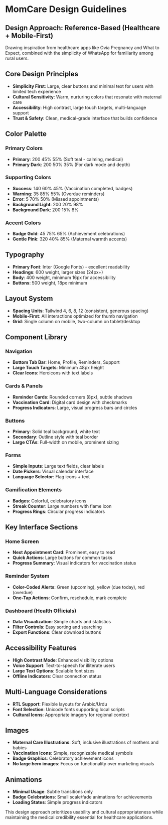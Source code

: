 # MomCare Design Guidelines

## Design Approach: Reference-Based (Healthcare + Mobile-First)
Drawing inspiration from healthcare apps like Ovia Pregnancy and What to Expect, combined with the simplicity of WhatsApp for familiarity among rural users.

## Core Design Principles
- **Simplicity First**: Large, clear buttons and minimal text for users with limited tech experience
- **Cultural Sensitivity**: Warm, nurturing colors that resonate with maternal care
- **Accessibility**: High contrast, large touch targets, multi-language support
- **Trust & Safety**: Clean, medical-grade interface that builds confidence

## Color Palette

### Primary Colors
- **Primary**: 200 45% 55% (Soft teal - calming, medical)
- **Primary Dark**: 200 50% 35% (For dark mode and depth)

### Supporting Colors
- **Success**: 140 60% 45% (Vaccination completed, badges)
- **Warning**: 35 85% 55% (Overdue reminders)
- **Error**: 5 70% 50% (Missed appointments)
- **Background Light**: 200 20% 98%
- **Background Dark**: 200 15% 8%

### Accent Colors
- **Badge Gold**: 45 75% 65% (Achievement celebrations)
- **Gentle Pink**: 320 40% 85% (Maternal warmth accents)

## Typography
- **Primary Font**: Inter (Google Fonts) - excellent readability
- **Headings**: 600 weight, larger sizes (24px+)
- **Body**: 400 weight, minimum 16px for accessibility
- **Buttons**: 500 weight, 18px minimum

## Layout System
- **Spacing Units**: Tailwind 4, 6, 8, 12 (consistent, generous spacing)
- **Mobile-First**: All interactions optimized for thumb navigation
- **Grid**: Single column on mobile, two-column on tablet/desktop

## Component Library

### Navigation
- **Bottom Tab Bar**: Home, Profile, Reminders, Support
- **Large Touch Targets**: Minimum 48px height
- **Clear Icons**: Heroicons with text labels

### Cards & Panels
- **Reminder Cards**: Rounded corners (8px), subtle shadows
- **Vaccination Card**: Digital card design with checkmarks
- **Progress Indicators**: Large, visual progress bars and circles

### Buttons
- **Primary**: Solid teal background, white text
- **Secondary**: Outline style with teal border
- **Large CTAs**: Full-width on mobile, prominent sizing

### Forms
- **Simple Inputs**: Large text fields, clear labels
- **Date Pickers**: Visual calendar interface
- **Language Selector**: Flag icons + text

### Gamification Elements
- **Badges**: Colorful, celebratory icons
- **Streak Counter**: Large numbers with flame icon
- **Progress Rings**: Circular progress indicators

## Key Interface Sections

### Home Screen
- **Next Appointment Card**: Prominent, easy to read
- **Quick Actions**: Large buttons for common tasks
- **Progress Summary**: Visual indicators for vaccination status

### Reminder System
- **Color-Coded Alerts**: Green (upcoming), yellow (due today), red (overdue)
- **One-Tap Actions**: Confirm, reschedule, mark complete

### Dashboard (Health Officials)
- **Data Visualization**: Simple charts and statistics
- **Filter Controls**: Easy sorting and searching
- **Export Functions**: Clear download buttons

## Accessibility Features
- **High Contrast Mode**: Enhanced visibility options
- **Voice Support**: Text-to-speech for illiterate users
- **Large Text Options**: Scalable font sizes
- **Offline Indicators**: Clear connection status

## Multi-Language Considerations
- **RTL Support**: Flexible layouts for Arabic/Urdu
- **Font Selection**: Unicode fonts supporting local scripts
- **Cultural Icons**: Appropriate imagery for regional context

## Images
- **Maternal Care Illustrations**: Soft, inclusive illustrations of mothers and babies
- **Vaccination Icons**: Simple, recognizable medical symbols
- **Badge Graphics**: Celebratory achievement icons
- **No large hero images**: Focus on functionality over marketing visuals

## Animations
- **Minimal Usage**: Subtle transitions only
- **Badge Celebrations**: Small scale/fade animations for achievements
- **Loading States**: Simple progress indicators

This design approach prioritizes usability and cultural appropriateness while maintaining the medical credibility essential for healthcare applications.